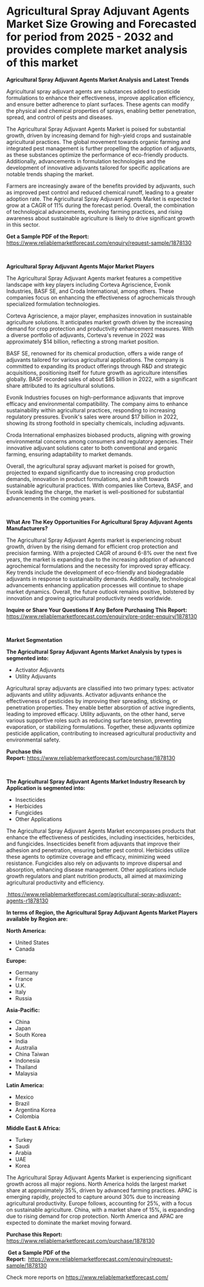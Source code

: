 <p><h1>Agricultural Spray Adjuvant Agents Market Size Growing and Forecasted for period from 2025 - 2032 and provides complete market analysis of this market</h1></p><p><strong>Agricultural Spray Adjuvant Agents Market Analysis and Latest Trends</strong></p>
<p><p>Agricultural spray adjuvant agents are substances added to pesticide formulations to enhance their effectiveness, improve application efficiency, and ensure better adherence to plant surfaces. These agents can modify the physical and chemical properties of sprays, enabling better penetration, spread, and control of pests and diseases.</p><p>The Agricultural Spray Adjuvant Agents Market is poised for substantial growth, driven by increasing demand for high-yield crops and sustainable agricultural practices. The global movement towards organic farming and integrated pest management is further propelling the adoption of adjuvants, as these substances optimize the performance of eco-friendly products. Additionally, advancements in formulation technologies and the development of innovative adjuvants tailored for specific applications are notable trends shaping the market.</p><p>Farmers are increasingly aware of the benefits provided by adjuvants, such as improved pest control and reduced chemical runoff, leading to a greater adoption rate. The Agricultural Spray Adjuvant Agents Market is expected to grow at a CAGR of 11% during the forecast period. Overall, the combination of technological advancements, evolving farming practices, and rising awareness about sustainable agriculture is likely to drive significant growth in this sector.</p></p>
<p><strong>Get a Sample PDF of the Report:&nbsp;</strong> <a href="https://www.reliablemarketforecast.com/enquiry/request-sample/1878130?utm_campaign=3122&utm_medium=2&utm_source=Github&utm_content=ia&utm_term=03042025&utm_id=agricultural-spray-adjuvant-agents">https://www.reliablemarketforecast.com/enquiry/request-sample/1878130</a></p>
<p>&nbsp;</p>
<p><strong>Agricultural Spray Adjuvant Agents Major Market Players</strong></p>
<p><p>The Agricultural Spray Adjuvant Agents market features a competitive landscape with key players including Corteva Agriscience, Evonik Industries, BASF SE, and Croda International, among others. These companies focus on enhancing the effectiveness of agrochemicals through specialized formulation technologies.</p><p>Corteva Agriscience, a major player, emphasizes innovation in sustainable agriculture solutions. It anticipates market growth driven by the increasing demand for crop protection and productivity enhancement measures. With a diverse portfolio of adjuvants, Corteva's revenue in 2022 was approximately $14 billion, reflecting a strong market position.</p><p>BASF SE, renowned for its chemical production, offers a wide range of adjuvants tailored for various agricultural applications. The company is committed to expanding its product offerings through R&D and strategic acquisitions, positioning itself for future growth as agriculture intensifies globally. BASF recorded sales of about $85 billion in 2022, with a significant share attributed to its agricultural solutions.</p><p>Evonik Industries focuses on high-performance adjuvants that improve efficacy and environmental compatibility. The company aims to enhance sustainability within agricultural practices, responding to increasing regulatory pressures. Evonik's sales were around $17 billion in 2022, showing its strong foothold in specialty chemicals, including adjuvants.</p><p>Croda International emphasizes biobased products, aligning with growing environmental concerns among consumers and regulatory agencies. Their innovative adjuvant solutions cater to both conventional and organic farming, ensuring adaptability to market demands.</p><p>Overall, the agricultural spray adjuvant market is poised for growth, projected to expand significantly due to increasing crop production demands, innovation in product formulations, and a shift towards sustainable agricultural practices. With companies like Corteva, BASF, and Evonik leading the charge, the market is well-positioned for substantial advancements in the coming years.</p></p>
<p>&nbsp;</p>
<p><strong>What Are The Key Opportunities For Agricultural Spray Adjuvant Agents Manufacturers?</strong></p>
<p><p>The Agricultural Spray Adjuvant Agents market is experiencing robust growth, driven by the rising demand for efficient crop protection and precision farming. With a projected CAGR of around 6-8% over the next five years, the market is expanding due to the increasing adoption of advanced agrochemical formulations and the necessity for improved spray efficacy. Key trends include the development of eco-friendly and biodegradable adjuvants in response to sustainability demands. Additionally, technological advancements enhancing application processes will continue to shape market dynamics. Overall, the future outlook remains positive, bolstered by innovation and growing agricultural productivity needs worldwide.</p></p>
<p><strong>Inquire or Share Your Questions If Any Before Purchasing This Report:</strong> <a href="https://www.reliablemarketforecast.com/enquiry/pre-order-enquiry/1878130?utm_campaign=3122&utm_medium=2&utm_source=Github&utm_content=ia&utm_term=03042025&utm_id=agricultural-spray-adjuvant-agents">https://www.reliablemarketforecast.com/enquiry/pre-order-enquiry/1878130</a></p>
<p>&nbsp;</p>
<p><strong>Market Segmentation</strong></p>
<p><strong>The Agricultural Spray Adjuvant Agents Market Analysis by types is segmented into:</strong></p>
<p><ul><li>Activator Adjuvants</li><li>Utility Adjuvants</li></ul></p>
<p><p>Agricultural spray adjuvants are classified into two primary types: activator adjuvants and utility adjuvants. Activator adjuvants enhance the effectiveness of pesticides by improving their spreading, sticking, or penetration properties. They enable better absorption of active ingredients, leading to improved efficacy. Utility adjuvants, on the other hand, serve various supportive roles such as reducing surface tension, preventing evaporation, or stabilizing formulations. Together, these adjuvants optimize pesticide application, contributing to increased agricultural productivity and environmental safety.</p></p>
<p><strong>Purchase this Report:&nbsp;</strong><a href="https://www.reliablemarketforecast.com/purchase/1878130?utm_campaign=3122&utm_medium=2&utm_source=Github&utm_content=ia&utm_term=03042025&utm_id=agricultural-spray-adjuvant-agents">https://www.reliablemarketforecast.com/purchase/1878130</a></p>
<p>&nbsp;</p>
<p><strong>The Agricultural Spray Adjuvant Agents Market Industry Research by Application is segmented into:</strong></p>
<p><ul><li>Insecticides</li><li>Herbicides</li><li>Fungicides</li><li>Other Applications</li></ul></p>
<p><p>The Agricultural Spray Adjuvant Agents Market encompasses products that enhance the effectiveness of pesticides, including insecticides, herbicides, and fungicides. Insecticides benefit from adjuvants that improve their adhesion and penetration, ensuring better pest control. Herbicides utilize these agents to optimize coverage and efficacy, minimizing weed resistance. Fungicides also rely on adjuvants to improve dispersal and absorption, enhancing disease management. Other applications include growth regulators and plant nutrition products, all aimed at maximizing agricultural productivity and efficiency.</p></p>
<p><a href="https://www.reliablemarketforecast.com/agricultural-spray-adjuvant-agents-r1878130?utm_campaign=3122&utm_medium=2&utm_source=Github&utm_content=ia&utm_term=03042025&utm_id=agricultural-spray-adjuvant-agents">&nbsp;https://www.reliablemarketforecast.com/agricultural-spray-adjuvant-agents-r1878130</a></p>
<p><strong>In terms of Region, the Agricultural Spray Adjuvant Agents Market Players available by Region are:</strong></p>
<p>
    <p> <strong> North America: </strong>
        <ul>
            <li>United States</li>
            <li>Canada</li>
        </ul>
        </p> 
    <p> <strong> Europe: </strong>
        <ul>
            <li>Germany</li>
            <li>France</li>
            <li>U.K.</li>
            <li>Italy</li>
            <li>Russia</li>
        </ul>
        </p> 
    <p> <strong> Asia-Pacific: </strong>
        <ul>
            <li>China</li>
            <li>Japan</li>
            <li>South Korea</li>
            <li>India</li>
            <li>Australia</li>
            <li>China Taiwan</li>
            <li>Indonesia</li>
            <li>Thailand</li>
            <li>Malaysia</li>
        </ul>
        </p> 
    <p> <strong> Latin America: </strong>
        <ul>
            <li>Mexico</li>
            <li>Brazil</li>
            <li>Argentina Korea</li>
            <li>Colombia</li>
        </ul>
        </p> 
    <p> <strong> Middle East & Africa: </strong>
        <ul>
            <li>Turkey</li>
            <li>Saudi</li>
            <li>Arabia</li>
            <li>UAE</li>
            <li>Korea</li>
        </ul>
    </p>
    </p>
<p><p>The Agricultural Spray Adjuvant Agents Market is experiencing significant growth across all major regions. North America holds the largest market share at approximately 35%, driven by advanced farming practices. APAC is emerging rapidly, projected to capture around 30% due to increasing agricultural productivity. Europe follows, accounting for 25%, with a focus on sustainable agriculture. China, with a market share of 15%, is expanding due to rising demand for crop protection. North America and APAC are expected to dominate the market moving forward.</p></p>
<p><strong>Purchase this Report: </strong><a href="https://www.reliablemarketforecast.com/purchase/1878130?utm_campaign=3122&utm_medium=2&utm_source=Github&utm_content=ia&utm_term=03042025&utm_id=agricultural-spray-adjuvant-agents">https://www.reliablemarketforecast.com/purchase/1878130</a></p>
<p>&nbsp;<strong>Get a Sample PDF of the Report:&nbsp;&nbsp;</strong><a href="https://www.reliablemarketforecast.com/enquiry/request-sample/1878130?utm_campaign=3122&utm_medium=2&utm_source=Github&utm_content=ia&utm_term=03042025&utm_id=agricultural-spray-adjuvant-agents">https://www.reliablemarketforecast.com/enquiry/request-sample/1878130</a></p>
<p><strong></strong></p>
<p>Check more reports on <a href="https://www.reliablemarketforecast.com/?utm_campaign=3122&utm_medium=2&utm_source=Github&utm_content=ia&utm_term=03042025&utm_id=agricultural-spray-adjuvant-agents">https://www.reliablemarketforecast.com/</a></p>